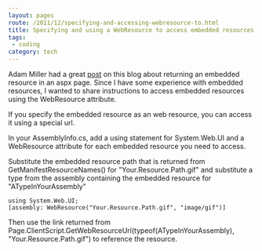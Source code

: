 ```yaml
---
layout: pages
route: /2011/12/specifying-and-accessing-webresource-to.html
title: Specifying and using a WebResource to access embedded resources
tags:
 - coding
category: tech
---
```

Adam Miller had a great <a href="http://blog.milrr.com/2011/12/aspnet-load-image-from-embedded.html#comment-form">post</a> on this blog about returning an embedded resource in an aspx page.  Since I have some experience with embedded resources, I wanted to share instructions to access embedded resources using the WebResource attribute.

If you specify the embedded resource as an web resource, you can access it using a special url.

In your AssemblyInfo.cs, add a using statement for System.Web.UI and a WebResource attribute for each embedded resource you need to access.

Substitute the embedded resource path that is returned from GetManifestResourceNames() for "Your.Resource.Path.gif" and substitute a type from the assembly containing the embedded resource for "ATypeInYourAssembly"

    using System.Web.UI;
    [assembly: WebResource("Your.Resource.Path.gif", "image/gif")]

Then use the link returned from Page.ClientScript.GetWebResourceUrl(typeof(ATypeInYourAssembly), "Your.Resource.Path.gif")
to reference the resource.


